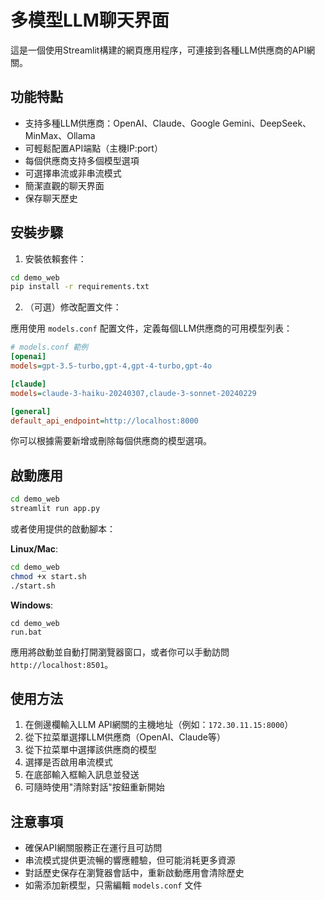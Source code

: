 # 多模型LLM聊天界面

這是一個使用Streamlit構建的網頁應用程序，可連接到各種LLM供應商的API網關。

## 功能特點

- 支持多種LLM供應商：OpenAI、Claude、Google Gemini、DeepSeek、MinMax、Ollama
- 可輕鬆配置API端點（主機IP:port）
- 每個供應商支持多個模型選項
- 可選擇串流或非串流模式
- 簡潔直觀的聊天界面
- 保存聊天歷史

## 安裝步驟

1. 安裝依賴套件：

```bash
cd demo_web
pip install -r requirements.txt
```

2. （可選）修改配置文件：

應用使用 `models.conf` 配置文件，定義每個LLM供應商的可用模型列表：

```ini
# models.conf 範例
[openai]
models=gpt-3.5-turbo,gpt-4,gpt-4-turbo,gpt-4o

[claude]
models=claude-3-haiku-20240307,claude-3-sonnet-20240229

[general]
default_api_endpoint=http://localhost:8000
```

你可以根據需要新增或刪除每個供應商的模型選項。

## 啟動應用

```bash
cd demo_web
streamlit run app.py
```

或者使用提供的啟動腳本：

**Linux/Mac**:
```bash
cd demo_web
chmod +x start.sh
./start.sh
```

**Windows**:
```
cd demo_web
run.bat
```

應用將啟動並自動打開瀏覽器窗口，或者你可以手動訪問 `http://localhost:8501`。

## 使用方法

1. 在側邊欄輸入LLM API網關的主機地址（例如：`172.30.11.15:8000`）
2. 從下拉菜單選擇LLM供應商（OpenAI、Claude等）
3. 從下拉菜單中選擇該供應商的模型
4. 選擇是否啟用串流模式
5. 在底部輸入框輸入訊息並發送
6. 可隨時使用"清除對話"按鈕重新開始

## 注意事項

- 確保API網關服務正在運行且可訪問
- 串流模式提供更流暢的響應體驗，但可能消耗更多資源
- 對話歷史保存在瀏覽器會話中，重新啟動應用會清除歷史
- 如需添加新模型，只需編輯 `models.conf` 文件 